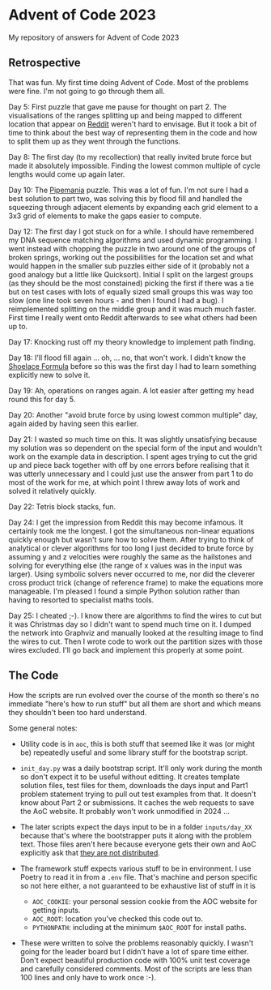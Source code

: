 # Advent of Code 2023

My repository of answers for Advent of Code 2023

## Retrospective

That was fun. My first time doing Advent of Code. Most of the problems were fine. I'm not going to go through them all.

Day 5: First puzzle that gave me pause for thought on part 2. The visualisations of the ranges splitting up and being mapped to different location that appear on [Reddit](https://www.reddit.com/r/adventofcode) weren't hard to envisage. But it took a bit of time to think about the best way of representing them in the code and how to split them up as they went through the functions.

Day 8: The first day (to my recollection) that really invited brute force but made it absolutely impossible. Finding the lowest common multiple of cycle lengths would come up again later.

Day 10: The [Pipemania](https://en.wikipedia.org/wiki/Pipe_Mania) puzzle. This was a lot of fun. I'm not sure I had a best solution to part two, was solving this by flood fill and handled the squeezing through adjacent elements by expanding each grid element to a 3x3 grid of elements to make the gaps easier to compute.

Day 12: The first day I got stuck on for a while. I should have remembered my DNA sequence matching algorithms and used dynamic programming. I went instead with chopping the puzzle in two around one of the groups of broken springs, working out the possibilities for the location set and what would happen in the smaller sub puzzles either side of it (probably not a good analogy but a little like Quicksort). Initial I split on the largest groups (as they should be the most constained) picking the first if there was a tie but on test cases with lots of equally sized small groups this was way too slow (one line took seven hours - and then I found I had a bug). I reimplemented splitting on the middle group and it was much much faster. First time I really went onto Reddit afterwards to see what others had been up to.

Day 17: Knocking rust off my theory knowledge to implement path finding.

Day 18: I'll flood fill again ... oh, ... no, that won't work. I didn't know the [Shoelace Formula](https://en.wikipedia.org/wiki/Shoelace_formula) before so this was the first day I had to learn something explicitly new to solve it.

Day 19: Ah, operations on ranges again. A lot easier after getting my head round this for day 5.

Day 20: Another "avoid brute force by using lowest common multiple" day, again aided by having seen this earlier.

Day 21: I wasted so much time on this. It was slightly unsatisfying because my solution was so dependent on the special form of the input and wouldn't work on the example data in description. I spent ages trying to cut the grid up and piece back together with off by one errors before realising that it was utterly unnecessary and I could just use the answer from part 1 to do most of the work for me, at which point I threw away lots of work and solved it relatively quickly.

Day 22: Tetris block stacks, fun.

Day 24: I get the impression from Reddit this may become infamous. It certainly took me the longest. I got the simultaneous non-linear equations quickly enough but wasn't sure how to solve them. After trying to think of analytical or clever algorithms for too long I just decided to brute force by assuming y and z velocities were roughly the same as the hailstones and solving for everything else (the range of x values was in the input was larger). Using symbolic solvers never occurred to me, nor did the cleverer cross product trick (change of reference frame) to make the equations more manageable. I'm pleased I found a simple Python solution rather than having to resorted to specialist maths tools.

Day 25: I cheated ;-). I know there are algorithms to find the wires to cut but it was Christmas day so I didn't want to spend much time on it. I dumped the network into Graphviz and manually looked at the resulting image to find the wires to cut. Then I wrote code to work out the partition sizes with those wires excluded. I'll go back and implement this properly at some point.


## The Code

How the scripts are run evolved over the course of the month so there's no immediate "here's how to run stuff" but all them are short and which means they shouldn't been too hard understand.

Some general notes:

- Utility code is in `aoc`, this is both stuff that seemed like it was (or might be) repeatedly useful and some library stuff for the bootstrap script.

- `init_day.py` was a daily bootstrap script. It'll only work during the month so don't expect it to be useful without editting. It creates template solution files, test files for them, downloads the days input and Part1 problem statement trying to pull out test examples from that. It doesn't know about Part 2 or submissions. It caches the web requests to save the AoC website. It probably won't work unmodified in 2024 ...

- The later scripts expect the days input to be in a folder `inputs/day_XX` because that's where the bootstrapper puts it along with the problem text. Those files aren't here because everyone gets their own and AoC explicitly ask that [they are not distributed](https://adventofcode.com/2023/about#faq_copying).

- The framework stuff expects various stuff to be in environment. I use Poetry to read it in from a `.env` file. That's machine and person specific so not here either, a not guaranteed to be exhaustive list of stuff in it is
  + `AOC_COOKIE`: your personal session cookie from the AOC website for getting inputs.
  + `AOC_ROOT`: location you've checked this code out to.
  + `PYTHONPATH`: including at the minimum `$AOC_ROOT` for install paths.

- These were written to solve the problems reasonably quickly. I wasn't going for the leader board but I didn't have a lot of spare time either. Don't expect beautiful production code with 100% unit test coverage and carefully considered comments. Most of the scripts are less than 100 lines and only have to work once :-).
